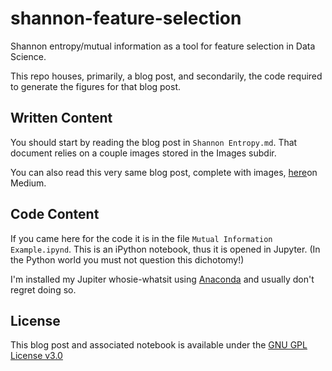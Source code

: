 # shannon-feature-selection

Shannon entropy/mutual information as a tool for feature selection in Data Science.

This repo houses, primarily, a blog post, and secondarily, the code required to generate the figures for that blog post.

## Written Content
You should start by reading the blog post in `Shannon Entropy.md`.  That document relies on a couple images stored in the Images subdir.

You can also read this very same blog post, complete with images, [here](https://medium.com/@manifolded/hidden-amongst-the-disorder-d48f083a6483?source=friends_link&sk=f9b35c00097eda15cdc34bdc03eb1cfd)on Medium.

## Code Content
If you came here for the code it is in the file `Mutual Information Example.ipynd`.  This is an iPython notebook, thus it is opened in Jupyter.  (In the Python world you must not question this dichotomy!)  

I'm installed my Jupiter whosie-whatsit using [Anaconda](https://www.anaconda.com/products/individual) and usually don't regret doing so.


## License
This blog post and associated notebook is available under the [GNU GPL License v3.0](https://github.com/manifolded/shannon-feature-selection/blob/master/LICENSE)
